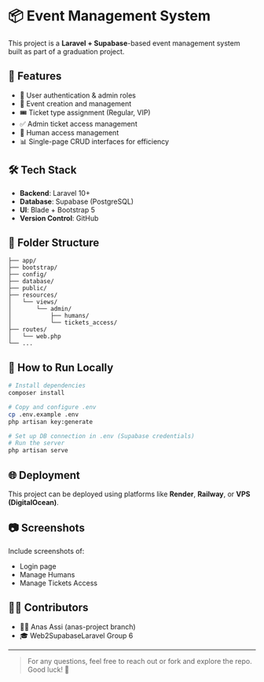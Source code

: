 # 📦 Event Management System

This project is a **Laravel + Supabase**-based event management system built as part of a graduation project.

## 🚀 Features

- 🔐 User authentication & admin roles
- 📅 Event creation and management
- 🎟 Ticket type assignment (Regular, VIP)
- ✅ Admin ticket access management
- 👤 Human access management
- 📊 Single-page CRUD interfaces for efficiency

## 🛠 Tech Stack

- **Backend**: Laravel 10+
- **Database**: Supabase (PostgreSQL)
- **UI**: Blade + Bootstrap 5
- **Version Control**: GitHub

## 📁 Folder Structure

```
├── app/
├── bootstrap/
├── config/
├── database/
├── public/
├── resources/
│   └── views/
│       └── admin/
│           ├── humans/
│           └── tickets_access/
├── routes/
│   └── web.php
└── ...
```

## 🧪 How to Run Locally

```bash
# Install dependencies
composer install

# Copy and configure .env
cp .env.example .env
php artisan key:generate

# Set up DB connection in .env (Supabase credentials)
# Run the server
php artisan serve
```

## 🌐 Deployment
This project can be deployed using platforms like **Render**, **Railway**, or **VPS (DigitalOcean)**.

## 📷 Screenshots
Include screenshots of:
- Login page
- Manage Humans
- Manage Tickets Access

## 🧑‍💻 Contributors
- 👨‍💻 Anas Assi (anas-project branch)
- 🎓 Web2SupabaseLaravel Group 6

---

> For any questions, feel free to reach out or fork and explore the repo. Good luck! 🎉
